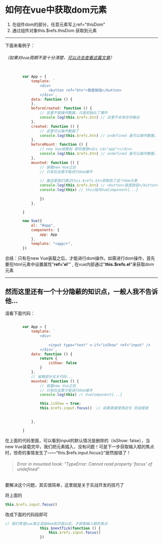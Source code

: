 # 如何在vue中获取dom元素

1. 在组件dom的部分，任意元素写上ref="thisDom"
2. 通过组件对象this.$refs.thisDom 获取到元素
 


---
下面来看例子：
###### （如果对vue周期不是十分清楚，[可以点击查看这篇文章](https://github.com/KamyoChae/Notes/blob/master/vue/vue_%E7%94%9F%E5%91%BD%E5%91%A8%E6%9C%9F.md)）
```javascript

        var App = {
            template: `
                <div>
                    <button ref="btn">我是按钮</button>
                </div>`,
            data: function () {
            },
            beforeCreated: function () {
                // 这里不能操作数据，只是初始化了事件
                console.log(this.$refs.btn) // 这里不会有任何输出
            },
            created: function () {
                // 这里可以操作数据了
                console.log(this.$refs.btn) // undefined 虽可以操作数据，但无法操作未进入dom结构的数据
            },
            beforeMount: function () {
                // new Vue装载前 即将替换<div id="app"></div>
                console.log(this.$refs.btn) // undefined 虽可以操作数据，但无法操作未替换dom结构的数据
            },
            mounted: function () {
                // 装载new Vue之后
                // 只有在这里才能进行dom操作
                
                // 着这里我们通过this.$refs.btn获取到了这个dom元素
                console.log(this.$refs.btn) // <button>我是按钮</button>
                console.log(this) // this指向VueComponent{...}
               
                })
            },

        }

```
```javascript
        new Vue({
            el: "#app",
            components: {
                app: App
            },
            template: "<app/>",
        })


```

总结：只有在new Vue装载之后，才能进行dom操作。如需进行dom操作，首先要在html元素中设置属性"**ref='el**'" , 在vue内部通过"**this.$refs.el**"来获取dom元素

---

## 然而这里还有一个十分隐蔽的知识点，一般人我不告诉他...

请看下面代码：

```javascript

        var App = {
            template: `
                <div>
                
                    <input type="text" v-if="isShow" ref="input" />
                </div>`,
            data: function () {
                return {
                    isShow: false
                }
            },
            // 省略部分无关代码...
            mounted: function () {
                // 装载new Vue之后
                // 只有在这里才能进行dom操作
                console.log(this) // VueComponent{...}

                this.isShow = true;
                this.$refs.input.focus()  // 如果直接使用这句 则会报错
                
                
            },

        }

```

在上面的代码里面，可以看到input的默认情况是删除的（isShow: false），当new Vue装载完毕，我们把元素插入，没有问题！可是下一步获取输入框的焦点时，惊奇的事情发生了——“this.$refs.input.focus()”居然报错了！
> ###### Error in mounted hook: "TypeError: Cannot read property 'focus' of undefined"

要解决这个问题，其实很简单，这里就是关于实战开发的技巧了

将上面的
```javascript
this.$refs.input.focus()  
```
改成下面的代码段即可
```javascript
// 我们希望vue真正渲染dom到页面以后，才获取输入框的焦点
                this.$nextTick(function () {
                    this.$refs.input.focus()
                })
```
